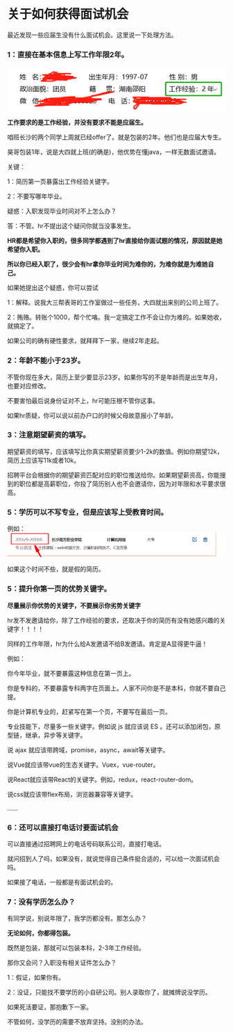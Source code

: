 # 关于如何获得面试机会

最近发现一些应届生没有什么面试机会。这里说一下处理方法。



### 1：直接在基本信息上写工作年限2年。

![](.\img\11.jpg)



**工作要求的是工作经验，并没有要求不能是应届生。**

咱班长沙的两个同学上周就已经offer了。就是包装的2年。他们也是应届大专生。

昊哥包装1年，说是大四就上班(的确是)，他优势在懂java，一样无数面试邀请。



关键：

1：简历第一页暴露出工作经验关键字。

2：不要写哪年毕业。



疑惑：入职发现毕业时间对不上怎么办？

答：不管。hr不提出这个疑问你就当没事发生。



**HR都是希望你入职的，很多同学都遇到了hr直接给你面试题的情况，原因就是她希望你入职。**

**所以你已经入职了，很少会有hr拿你毕业时间为难你的，为难你就是为难她自己。**



如果她提出这个疑惑，你可以尝试

1：解释。说我大三帮表哥的工作室做过一些任务，大四就出来别的公司上班了。

2：贿赂。转账个1000，帮个忙咯。我一定搞定工作不会让你为难的。如果她收，就搞定了。



如果公司的确有硬性要求，就拜拜下一家，继续2年走起。



### 2：年龄不能小于23岁。

不管你现在多大，简历上至少要显示23岁。如果你写的不是年龄而是出生年月，也要对应修改。

不要害怕最后说身份证对不上，hr可能压根不管你这事。

如果hr质疑，你可以说以前办户口的时候父母故意报小了年龄。



### 3：注意期望薪资的填写。

期望薪资的填写，应该填写比你真实期望薪资要少1-2k的数值。例如你期望12k，简历上应该写11k或者10k。

招聘平台会根据你的期望薪资匹配对应的职位推送给你。如果期望薪资高，你能搜到的职位都是高薪职位，你投了简历别人也不会邀请你，因为对年限和水平要求很高。



### 5：学历可以不写专业，但是应该写上受教育时间。

例如：![](.\img\22.png)

如果这个时间不些，就是假的简历。



### 5：提升你第一页的优势关键字。

**尽量展示你优势的关键字，不要展示你劣势关键字**



hr发不发邀请给你，除了工作经验的要求，还取决于你的简历有没有她感兴趣的关键字！！！！

同样的工作年限，hr为什么给A发邀请不给B发邀请。肯定是A显得更牛逼！



例如：

你今年毕业，就不要暴露这种信息在第一页上。

你是专科的，不要暴露专科两字在页面上。人家不问你是不是本科，你就不要自己提。

你是计算机专业的，赶紧写在第一个页，不要写在最后一页。



专业技能下，尽量多一些关键字。例如说 js 就应该说 ES 。还可以添加闭包，原型链，继承，异步等关键字。

说 ajax 就应该带跨域，promise，async，await等关键字。

说Vue就应该带vue的生态关键字。Vuex，vue-router。

说React就应该带React的关键字。例如，redux，react-router-dom。

说css就应该带flex布局，浏览器兼容等关键字。

……



### 6：还可以直接打电话讨要面试机会

可以直接通过招聘网上的电话号码联系公司，直接打电话。

就问招到人了吗，如果没有，就说觉得自己条件挺合适的，可以给一次面试机会吗。

如果接了电话，一般都是有面试机会的。



### 7：没有学历怎么办？



有同学说，别说年限了，我学历都没有。那怎么办？

**无论如何，你都得包装。**

既然是包装，那就可以包装本科，2-3年工作经验。

那你又会问？入职没有相关证件怎么办？

1：假证，如果你有。

2：没证，只能找不要学历的小自研公司。别人录取你了，就摊牌说没学历。



如果死活要证，那抱歉下一家。

不管如何，没学历的需要不放弃坚持。没别的办法。



